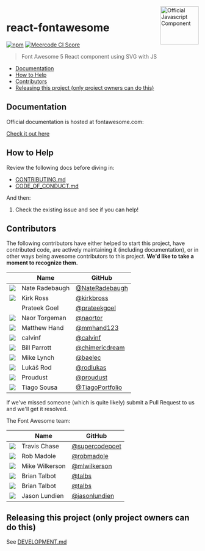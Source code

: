 <a href="https://fontawesome.com">
  <img align="right" width="100" height="100" alt="Official Javascript Component" src="https://img.fortawesome.com/349cfdf6/official-javascript-component.svg">
</a>

# react-fontawesome

[![npm](https://img.shields.io/npm/v/@fortawesome/react-fontawesome.svg?style=flat-square)](https://www.npmjs.com/package/@fortawesome/react-fontawesome) [![Meercode CI Score](https://meercode.io/badge/FortAwesome/react-fontawesome?type=ci-score&branch=master)](https://meercode.io/FortAwesome/react-fontawesome)

> Font Awesome 5 React component using SVG with JS

<!-- toc -->

- [Documentation](#documentation)
- [How to Help](#how-to-help)
- [Contributors](#contributors)
- [Releasing this project (only project owners can do this)](#releasing-this-project-only-project-owners-can-do-this)

<!-- tocstop -->

## Documentation

Official documentation is hosted at fontawesome.com:

[Check it out here](https://fontawesome.com/how-to-use/on-the-web/using-with/react)

## How to Help

Review the following docs before diving in:

- [CONTRIBUTING.md](CONTRIBUTING.md)
- [CODE_OF_CONDUCT.md](CODE_OF_CONDUCT.md)

And then:

1.  Check the existing issue and see if you can help!

## Contributors

The following contributors have either helped to start this project, have contributed
code, are actively maintaining it (including documentation), or in other ways
being awesome contributors to this project. **We'd like to take a moment to recognize them.**

|                                                             | Name           | GitHub                                               |
| :---------------------------------------------------------: | -------------- | ---------------------------------------------------- |
| <img src="https://github.com/NateRadebaugh.png?size=72" />  | Nate Radebaugh | [@NateRadebaugh](https://github.com/NateRadebaugh)   |
|   <img src="https://github.com/kirkbross.png?size=72" />    | Kirk Ross      | [@kirkbross](https://github.com/kirkbross)           |
|                                                             | Prateek Goel   | [@prateekgoel](https://github.com/prateekgoel)       |
|    <img src="https://github.com/naortor.png?size=72" />     | Naor Torgeman  | [@naortor](https://github.com/naortor)               |
|   <img src="https://github.com/mmhand123.png?size=72" />    | Matthew Hand   | [@mmhand123](https://github.com/mmhand123)           |
|    <img src="https://github.com/calvinf.png?size=72" />     | calvinf        | [@calvinf](https://github.com/calvinf)               |
| <img src="https://github.com/chimericdream.png?size=72" />  | Bill Parrott   | [@chimericdream](https://github.com/chimericdream)   |
|    <img src="https://github.com/baelec.png?size=72" />      | Mike Lynch     | [@baelec](https://github.com/baelec)                 |
|   <img src="https://github.com/rodlukas.png?size=72" />     | Lukáš Rod      | [@rodlukas](https://github.com/rodlukas)             |
|   <img src="https://github.com/proudust.png?size=72" />     | Proudust       | [@proudust](https://github.com/proudust)             |
| <img src="https://github.com/TiagoPortfolio.png?size=72" /> | Tiago Sousa    | [@TiagoPortfolio](https://github.com/TiagoPortfolio) |

If we've missed someone (which is quite likely) submit a Pull Request to us and we'll get it resolved.

The Font Awesome team:

|                                                            | Name           | GitHub                                             |
| :--------------------------------------------------------: | -------------- | -------------------------------------------------- |
| <img src="https://github.com/supercodepoet.png?size=72" /> | Travis Chase   | [@supercodepoet](https://github.com/supercodepoet) |
|   <img src="https://github.com/robmadole.png?size=72" />   | Rob Madole     | [@robmadole](https://github.com/robmadole)         |
|  <img src="https://github.com/mlwilkerson.png?size=72" />  | Mike Wilkerson | [@mlwilkerson](https://github.com/mlwilkerson)     |
|     <img src="https://github.com/talbs.png?size=72" />     | Brian Talbot   | [@talbs](https://github.com/talbs)                 |
|     <img src="https://github.com/talbs.png?size=72" />     | Brian Talbot   | [@talbs](https://github.com/talbs)                 |
| <img src="https://github.com/jasonlundien.png?size=72" />  | Jason Lundien  | [@jasonlundien](https://github.com/jasonlundien)   |

## Releasing this project (only project owners can do this)

See [DEVELOPMENT.md](DEVELOPMENT.md#release)

